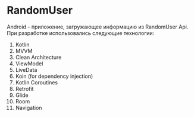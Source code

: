 # RandomUser

Android - приложение, загружающее информацию из RandomUser Api. При разработке использовались следующие технологии:


1. Kotlin
1. MVVM
1. Clean Architecture
1. ViewModel
1. LiveData
1. Koin (for dependency injection)
1. Kotlin Coroutines
1. Retrofit
1. Glide
1. Room
1. Navigation

